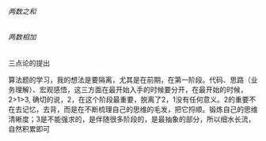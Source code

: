 ###### 两数之和

###### 两数相加

三点论的提出

算法题的学习，我的想法是要隔离，尤其是在前期，在第一阶段。代码、思路（业务理解）、宏观感悟，这三方面在最开始入手的时候要分开，在最开始的时候，2>1>3, 确切的说，2，在这个阶段最重要，脱离了2，1没有任何意义。2的重要不在去记忆，去背，而是在不断梳理自己的思维的毛发，把它捋顺。锻炼自己的思维清晰度；3是不能强求的，是伴随很多阶段的，是最抽象的部分，所以细水长流，自然积累即可
